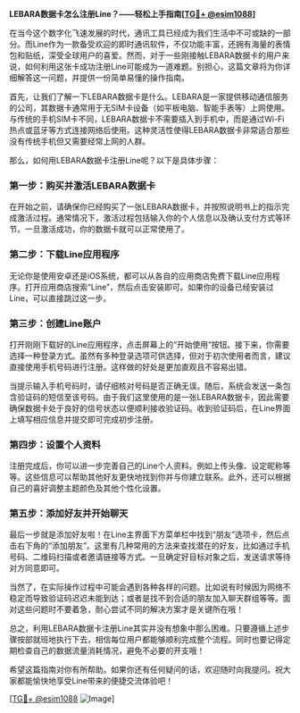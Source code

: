 **LEBARA数据卡怎么注册Line？——轻松上手指南[[TG💪+ @esim1088](https://t.me/s/esim1088)]**

在当今这个数字化飞速发展的时代，通讯工具已经成为我们生活中不可或缺的一部分。而Line作为一款备受欢迎的即时通讯软件，不仅功能丰富，还拥有海量的表情包和贴纸，深受全球用户的喜爱。然而，对于一些刚接触LEBARA数据卡的用户来说，如何利用这张卡成功注册Line可能成为一道难题。别担心，这篇文章将为你详细解答这一问题，并提供一份简单易懂的操作指南。

首先，让我们了解一下LEBARA数据卡是什么。LEBARA是一家提供移动通信服务的公司，其数据卡通常用于无SIM卡设备（如平板电脑、智能手表等）上网使用。与传统的手机SIM卡不同，LEBARA数据卡不需要插入到手机中，而是通过Wi-Fi热点或蓝牙等方式连接网络后使用。这种灵活性使得LEBARA数据卡非常适合那些没有传统手机但又需要经常上网的人群。

那么，如何用LEBARA数据卡注册Line呢？以下是具体步骤：

### 第一步：购买并激活LEBARA数据卡
在开始之前，请确保你已经购买了一张LEBARA数据卡，并按照说明书上的指示完成激活过程。通常情况下，激活过程包括输入你的个人信息以及确认支付方式等环节。一旦激活成功，你的数据卡就可以正常使用了。

### 第二步：下载Line应用程序
无论你是使用安卓还是iOS系统，都可以从各自的应用商店免费下载Line应用程序。打开应用商店搜索“Line”，然后点击安装即可。如果你的设备已经安装过Line，可以直接跳过这一步。

### 第三步：创建Line账户
打开刚刚下载好的Line应用程序，点击屏幕上的“开始使用”按钮。接下来，你需要选择一种登录方式。虽然有多种登录选项可供选择，但对于初次使用者而言，建议直接使用手机号码进行注册。这样做的好处是更加直观且不容易出错。

当提示输入手机号码时，请仔细核对号码是否正确无误。随后，系统会发送一条包含验证码的短信至该号码。由于我们这里使用的是一张LEBARA数据卡，因此需要确保数据卡处于良好的信号状态以便顺利接收验证码。收到验证码后，在Line界面上填写相应信息并提交即可完成初步注册。

### 第四步：设置个人资料
注册完成后，你可以进一步完善自己的Line个人资料。例如上传头像、设定昵称等等。这些信息可以帮助其他好友更快地找到你并与你建立联系。此外，还可以根据自己的喜好调整主题颜色及其他个性化设置。

### 第五步：添加好友并开始聊天
最后一步就是添加好友啦！在Line主界面下方菜单栏中找到“朋友”选项卡，然后点击右下角的“添加朋友”。这里有几种常用的方法来查找潜在的好友，比如通过手机号码、二维码扫描或者邀请链接等方式。一旦确定好目标对象之后，发送请求等待对方同意即可。

当然了，在实际操作过程中可能会遇到各种各样的问题。比如说有时候因为网络不稳定而导致验证码迟迟未能到达；或者是找不到合适的朋友加入聊天群组等等。面对这些问题时不要着急，耐心尝试不同的解决方案才是关键所在哦！

总之，利用LEBARA数据卡注册Line其实并没有想象中那么困难。只要遵循上述步骤按部就班地执行下去，相信每位用户都能够顺利完成整个流程。同时也要记得定期检查自己的数据流量消耗情况，避免不必要的开支哦！

希望这篇指南对你有所帮助。如果你还有任何疑问的话，欢迎随时向我提问。祝大家都能愉快地享受Line带来的便捷交流体验吧！

[[TG💪+ @esim1088](https://t.me/s/esim1088) ![Image](https://i.postimg.cc/4NQfJmqS/Snipaste-2025-05-13-00-14-12.png)]